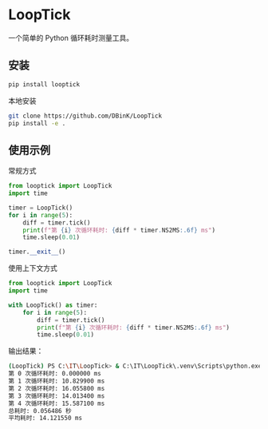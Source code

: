 # LoopTick

一个简单的 Python 循环耗时测量工具。

## 安装
```bash
pip install looptick
```
本地安装
```bash
git clone https://github.com/DBinK/LoopTick
pip install -e .
```

## 使用示例
常规方式

```python
from looptick import LoopTick
import time

timer = LoopTick()
for i in range(5):
    diff = timer.tick()
    print(f"第 {i} 次循环耗时: {diff * timer.NS2MS:.6f} ms")
    time.sleep(0.01)

timer.__exit__()
```

使用上下文方式

```python
from looptick import LoopTick
import time

with LoopTick() as timer:
    for i in range(5):
        diff = timer.tick()
        print(f"第 {i} 次循环耗时: {diff * timer.NS2MS:.6f} ms")
        time.sleep(0.01)
```

输出结果：
```bash
(LoopTick) PS C:\IT\LoopTick> & C:\IT\LoopTick\.venv\Scripts\python.exe c:/IT/LoopTick/examples/with_usage.py  
第 0 次循环耗时: 0.000000 ms
第 1 次循环耗时: 10.829900 ms
第 2 次循环耗时: 16.055800 ms
第 3 次循环耗时: 14.013400 ms
第 4 次循环耗时: 15.587100 ms
总耗时: 0.056486 秒
平均耗时: 14.121550 ms
```



